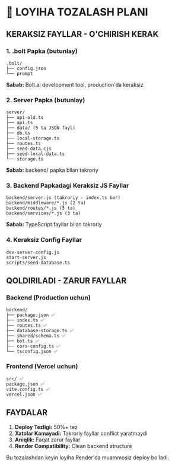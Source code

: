 # 🧹 LOYIHA TOZALASH PLANI

## KERAKSIZ FAYLLAR - O'CHIRISH KERAK

### 1. .bolt Papka (butunlay)
```
.bolt/
├── config.json
└── prompt
```
**Sabab:** Bolt.ai development tool, production'da keraksiz

### 2. Server Papka (butunlay) 
```
server/
├── api-old.ts
├── api.ts
├── data/ (5 ta JSON fayl)
├── db.ts
├── local-storage.ts
├── routes.ts
├── seed-data.cjs
├── seed-local-data.ts
└── storage.ts
```
**Sabab:** backend/ papka bilan takroriy

### 3. Backend Papkadagi Keraksiz JS Fayllar
```
backend/server.js (takroriy - index.ts bor)
backend/middleware/*.js (2 ta)
backend/routes/*.js (3 ta) 
backend/services/*.js (3 ta)
```
**Sabab:** TypeScript fayllar bilan takroriy

### 4. Keraksiz Config Fayllar
```
dev-server-config.js
start-server.js
scripts/seed-database.ts
```

## QOLDIRILADI - ZARUR FAYLLAR

### Backend (Production uchun)
```
backend/
├── package.json ✅
├── index.ts ✅
├── routes.ts ✅
├── database-storage.ts ✅
├── shared/schema.ts ✅
├── bot.ts ✅
├── cors-config.ts ✅
└── tsconfig.json ✅
```

### Frontend (Vercel uchun)  
```
src/ ✅
package.json ✅
vite.config.ts ✅
vercel.json ✅
```

## FAYDALAR

1. **Deploy Tezligi:** 50%+ tez
2. **Xatolar Kamayadi:** Takroriy fayllar conflict yaratmaydi
3. **Aniqlik:** Faqat zarur fayllar
4. **Render Compatibility:** Clean backend structure

Bu tozalashdan keyin loyiha Render'da muammosiz deploy bo'ladi.